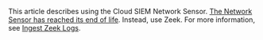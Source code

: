 This article describes using the Cloud SIEM Network Sensor. [The Network Sensor has reached its end of life](/docs/cse/sensors/network-sensor-end-of-life/). Instead, use Zeek. For more information, see [Ingest Zeek Logs](/docs/cse/sensors/ingest-zeek-logs/). 